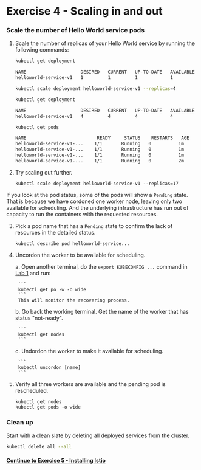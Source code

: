 # Exercise 4 - Scaling in and out

### Scale the number of Hello World service pods

1. Scale the number of replicas of your Hello World service by running the following commands:

    ```sh
    kubectl get deployment

    NAME                    DESIRED   CURRENT   UP-TO-DATE   AVAILABLE   AGE
    helloworld-service-v1   1         1         1            1           1m
    ```

    ```sh
    kubectl scale deployment helloworld-service-v1 --replicas=4
    ```

    ```sh
    kubectl get deployment

    NAME                    DESIRED   CURRENT   UP-TO-DATE   AVAILABLE   AGE
    helloworld-service-v1   4         4         4            4           1m
    ```

    ```sh
    kubectl get pods

    NAME                          READY     STATUS    RESTARTS   AGE
    helloworld-service-v1-...    1/1       Running   0          1m
    helloworld-service-v1-...    1/1       Running   0          1m
    helloworld-service-v1-...    1/1       Running   0          1m
    helloworld-service-v1-...    1/1       Running   0          2m
    ```

2. Try scaling out further.

    ```
    kubectl scale deployment helloworld-service-v1 --replicas=17
    ```

If you look at the pod status, some of the pods will show a `Pending` state. That is because we have cordoned one worker node, leaving only two available for scheduling. And the underlying infrastructure has run out of capacity to run the containers with the requested resources.

3. Pick a pod name that has a `Pending` state to confirm the lack of resources in the detailed status.

    ```
    kubectl describe pod helloworld-service...
    ```

4. Uncordon the worker to be available for scheduling.

    a. Open another terminal, do the `export KUBECONFIG ...` command in [Lab 1](../exercise-1/README.md) and run:
        
        ```
        kubectl get po -w -o wide
        ```
        This will monitor the recovering process.
    
    b. Go back the working terminal. Get the name of the worker that has status "not-ready".
       
        ```
        kubectl get nodes
        ```
    
    c.  Undordon the worker to make it available for scheduling.
        
        ```
        kubectl uncordon [name]
        ```
        
5. Verify all three workers are available and the pending pod is rescheduled.     

    ```
    kubectl get nodes
    kubectl get pods -o wide
    ```

### Clean up
 
Start with a clean slate by deleting all deployed services from the cluster.

```sh
kubectl delete all --all
```

#### [Continue to Exercise 5 - Installing Istio](../exercise-5/README.md)
